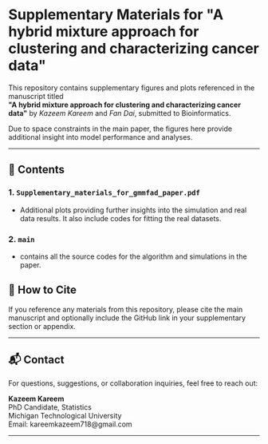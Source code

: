 # Supplementary Materials for "A hybrid mixture approach for clustering and characterizing cancer data"

This repository contains supplementary figures and plots referenced in the manuscript titled\
**"A hybrid mixture approach for clustering and characterizing cancer data"** by *Kazeem Kareem* and *Fan Dai*, submitted to Bioinformatics.

Due to space constraints in the main paper, the figures here provide additional insight into model performance and analyses.

---

## 📄 Contents

### 1. `Supplementary_materials_for_gmmfad_paper.pdf`

- Additional plots providing further insights into the simulation and real data results.  It also include codes for fitting the real datasets. 

### 2. `main`

- contains all the source codes for the algorithm and simulations in the paper.





## 🔗 How to Cite

If you reference any materials from this repository, please cite the main manuscript and optionally include the GitHub link in your supplementary section or appendix.

---

## 📬 Contact

For questions, suggestions, or collaboration inquiries, feel free to reach out:

**Kazeem Kareem**\
PhD Candidate, Statistics\
Michigan Technological University\
Email: kareemkazeem718\@gmail.com

---

